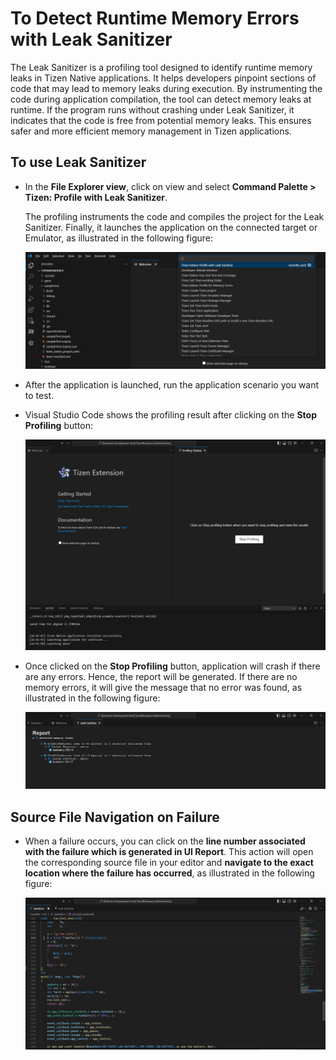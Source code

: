 # To Detect Runtime Memory Errors with Leak Sanitizer
The Leak Sanitizer is a profiling tool designed to identify runtime memory leaks in Tizen Native applications. It helps developers pinpoint sections of code that may lead to memory leaks during execution. By instrumenting the code during application compilation, the tool can detect memory leaks at runtime. If the program runs without crashing under Leak Sanitizer, it indicates that the code is free from potential memory leaks. This ensures safer and more efficient memory management in Tizen applications.

## To use Leak Sanitizer
- In the **File Explorer view**, click on view and select **Command Palette > Tizen: Profile with Leak Sanitizer**.
  
  The profiling instruments the code and compiles the project for the Leak Sanitizer. Finally, it launches the application on the connected target or Emulator, as illustrated in the following figure:
  
  ![Launch Command](media/launch_lsan.png)
  <br>

- After the application is launched, run the application scenario you want to test.
- Visual Studio Code shows the profiling result after clicking on the **Stop Profiling** button:

  ![Stop Profile Button](media/stop_profiling_button.png)
   <br>
    
- Once clicked on the **Stop Profiling** button, application will crash if there are any errors. Hence, the report will be generated. If there are no memory errors, it will give the message that no error was found, as illustrated in the following figure:

  ![Lsan UI Report](media/lsan_failure_report.png)

## Source File Navigation on Failure
  - When a failure occurs, you can click on the **line number associated with the failure which is generated in UI Report**. This action will open the corresponding source file in your editor and **navigate to the exact location where the failure has occurred**, as illustrated in the following figure:

    ![Failure occured](media/failure_line_lsan.png)